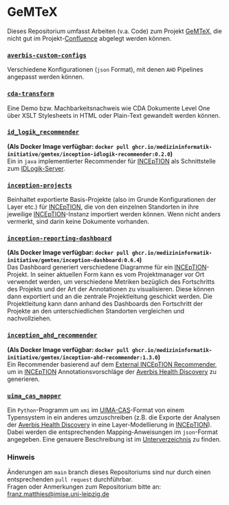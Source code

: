 # GeMTeX

Dieses Repositorium umfasst  Arbeiten (v.a. Code) zum Projekt [GeMTeX](https://www.smith.care/de/gemtex_mii/ueber-gemtex/), 
die nicht gut im Projekt-[Confluence](https://confluence.imi.med.fau.de) abgelegt werden können.

### [`averbis-custom-configs`](https://github.com/medizininformatik-initiative/GeMTeX/tree/main/averbis-custom-configs)
Verschiedene Konfigurationen (`json` Format), mit denen `AHD` Pipelines angepasst werden können.

### [`cda-transform`](https://github.com/medizininformatik-initiative/GeMTeX/tree/main/cda-transform)
Eine Demo bzw. Machbarkeitsnachweis wie CDA Dokumente Level One über XSLT Stylesheets in HTML oder Plain-Text gewandelt werden können.

### [`id_logik_recommender`](https://github.com/medizininformatik-initiative/GeMTeX/tree/main/id_logik_recommender)
__(Als Docker Image verfügbar: `docker pull ghcr.io/medizininformatik-initiative/gemtex/inception-idlogik-recommender:0.2.0`)__  
Ein in ``java`` implementierter Recommender für [INCEpTION](https://inception-project.github.io/) als Schnittstelle zum [IDLogik-Server](https://www.id-berlin.de/produkte/nlp-forschung/id-logik/).

### [`inception-projects`](https://github.com/medizininformatik-initiative/GeMTeX/tree/main/inception-projects)
Beinhaltet exportierte Basis-Projekte (also im Grunde Konfigurationen der Layer etc.) für
[INCEpTION](https://inception-project.github.io/), die von den einzelnen Standorten in ihre jeweilige
[INCEpTION](https://inception-project.github.io/)-Instanz importiert werden können.
Wenn nicht anders vermerkt, sind darin keine Dokumente vorhanden.

### [`inception-reporting-dashboard`](https://github.com/medizininformatik-initiative/GeMTeX/tree/main/inception-reporting-dashboard)
__(Als Docker Image verfügbar: `docker pull ghcr.io/medizininformatik-initiative/gemtex/inception-dashboard:0.6.4`)__  
Das Dashboard generiert verschiedene Diagramme für ein [INCEpTION](https://inception-project.github.io/)-Projekt. In seiner aktuellen Form kann es vom Projektmanager vor Ort verwendet werden, um verschiedene Metriken bezüglich des Fortschritts des Projekts und der Art der Annotationen zu visualisieren. Diese können dann exportiert und an die zentrale Projektleitung geschickt werden. Die Projektleitung kann dann anhand des Dashboards den Fortschritt der Projekte an den unterschiedlichen Standorten vergleichen und nachvollziehen.

### [`inception_ahd_recommender`](https://github.com/medizininformatik-initiative/GeMTeX/tree/main/inception_ahd_recommender)
__(Als Docker Image verfügbar: `docker pull ghcr.io/medizininformatik-initiative/gemtex/inception-ahd-recommender:1.3.0`)__  
Ein Recommender basierend auf dem [External INCEpTION Recommender](https://github.com/inception-project/inception-external-recommender), um in [INCEpTION](https://inception-project.github.io/) Annotationsvorschläge
der [Averbis Health Discovery](https://averbis.com/health-discovery/) zu generieren. 

### [`uima_cas_mapper`](https://github.com/medizininformatik-initiative/GeMTeX/tree/main/uima_cas_mapper)
Ein `Python`-Programm um `xmi` im
[UIMA-CAS](https://uima.apache.org/)-Format von einem Typensystem in ein anderes umzuschreiben (z.B. die Exporte der
Analysen der
[Averbis Health Discovery](https://averbis.com/health-discovery/) in eine Layer-Modellierung in
[INCEpTION](https://inception-project.github.io/)).
Dabei werden die entsprechenden Mapping-Anweisungen im `json`-Format angegeben. Eine genauere Beschreibung ist im
[Unterverzeichnis](https://github.com/medizininformatik-initiative/GeMTeX/blob/main/uima_cas_mapper/README.md) zu finden.


### Hinweis
Änderungen am ``main`` branch dieses Repositoriums sind nur durch einen entsprechenden ``pull request`` durchführbar.  
Fragen oder Anmerkungen zum Repositorium bitte an: franz.matthies@imise.uni-leipzig.de
